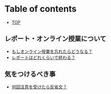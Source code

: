 # Table of contents

* [TOP](README.md)

## レポート・オンライン授業について <a href="#reportonline" id="reportonline"></a>

* [もしオンライン授業を忘れたらどうなる？](reportonline/forget-onlineclass.md)
* [レポートはどれくらいで終わる？](reportonline/report-howlong.md)

## 気をつけるべき事 <a href="#warning" id="warning"></a>

* [何回注意を受けたら反省文？](warning/howmeny-writereminder.md)
